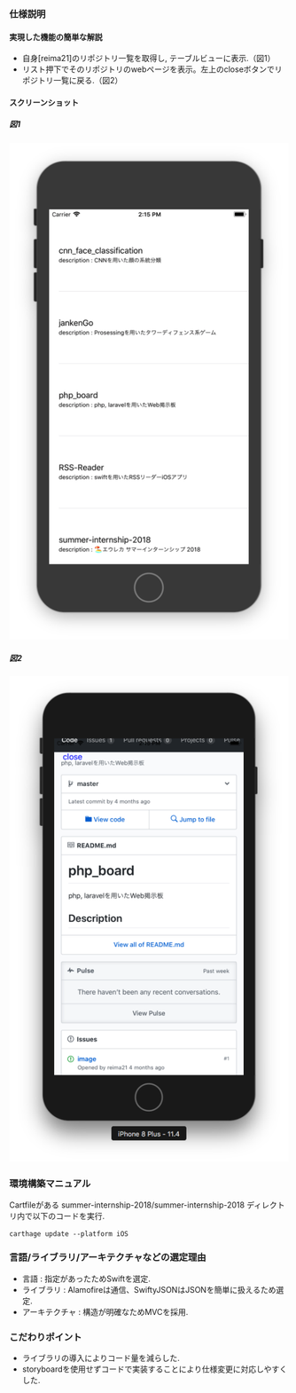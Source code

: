 ### 仕様説明
#### 実現した機能の簡単な解説
 - 自身[reima21]のリポジトリ一覧を取得し, テーブルビューに表示.（図1）
 - リスト押下でそのリポジトリのwebページを表示。左上のcloseボタンでリポジトリ一覧に戻る.（図2）

#### スクリーンショット

##### 図1
![Alt text](./images/image1.png?raw=true "image1")

##### 図2
![Alt text](./images/image2.png?raw=true "image2")

### 環境構築マニュアル
Cartfileがある summer-internship-2018/summer-internship-2018 ディレクトリ内で以下のコードを実行.

```
carthage update --platform iOS
```

### 言語/ライブラリ/アーキテクチャなどの選定理由
 - 言語 : 指定があったためSwiftを選定.
 - ライブラリ : Alamofireは通信、SwiftyJSONはJSONを簡単に扱えるため選定.
 - アーキテクチャ : 構造が明確なためMVCを採用.

### こだわりポイント
 - ライブラリの導入によりコード量を減らした.
 - storyboardを使用せずコードで実装することにより仕様変更に対応しやすくした.
